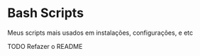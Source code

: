 Bash Scripts
============

Meus scripts mais usados em instalações, configurações, e etc

TODO Refazer o README

